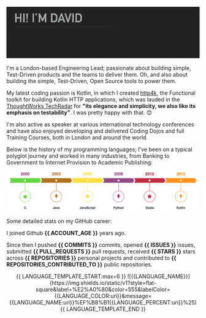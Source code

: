 <p align="center"><img width="720" src="https://raw.githubusercontent.com/daviddenton/daviddenton/master/githubprofile.gif" alt="Hi! I'm David"/></p>

I'm a London-based Engineering Lead; passionate about building simple, Test-Driven products and the teams to deliver them. Oh, and also about building the simple, Test-Driven, Open Source tools to power them. 

My latest coding passion is Kotlin, in which I created [http4k](https://http4k.org), the Functional toolkit for building Kotlin HTTP applications, which was lauded in the [ThoughtWorks TechRadar](https://www.thoughtworks.com/radar/languages-and-frameworks/http4k) for **"its elegance and simplicity, we also like its emphasis on testability"**. I was pretty happy with that. 😊

I'm also active as speaker at various international technology conferences and have also enjoyed developing and delivered Coding Dojos and full Training Courses, both in London and around the world.

Below is the history of my programming languages; I've been on a typical polyglot journey and worked in many industries, from Banking to Government to Internet Provision to Academic Publishing:

<p align="center"><img width="720" src="https://raw.githubusercontent.com/daviddenton/daviddenton/master/timeline.png" alt="timeline"/></p>

Some detailed stats on my GitHub career:

I joined Github **{{ ACCOUNT_AGE }}** years ago.

Since then I pushed **{{ COMMITS }}** commits, opened **{{ ISSUES }}** issues, submitted **{{ PULL_REQUESTS }}** pull requests, received **{{ STARS }}** stars across **{{ REPOSITORIES }}** personal projects and contributed to **{{ REPOSITORIES_CONTRIBUTED_TO }}** public repositories.

<p align="center">
{{ LANGUAGE_TEMPLATE_START:max=6 }}
![{{LANGUAGE_NAME}}](https://img.shields.io/static/v1?style=flat-square&label=%E2%A0%80&color=555&labelColor={{LANGUAGE_COLOR:uri}}&message={{LANGUAGE_NAME:uri}}%EF%B8%B1{{LANGUAGE_PERCENT:uri}}%25)
{{ LANGUAGE_TEMPLATE_END }}
</p>

